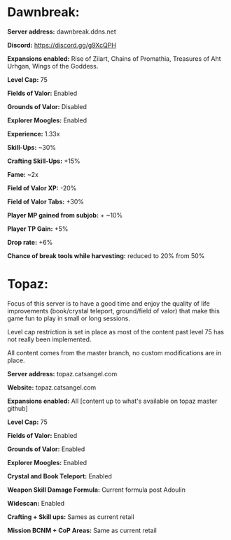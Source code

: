 # Dawnbreak:
**Server address:** dawnbreak.ddns.net

**Discord:** https://discord.gg/g9XcQPH

**Expansions enabled:** Rise of Zilart, Chains of Promathia, Treasures of Aht Urhgan, Wings of the Goddess.

**Level Cap:** 75

**Fields of Valor:** Enabled

**Grounds of Valor:** Disabled

**Explorer Moogles:** Enabled

**Experience:** 1.33x

**Skill-Ups:** ~30%

**Crafting Skill-Ups:** +15%

**Fame:** ~2x

**Field of Valor XP:** -20%

**Field of Valor Tabs:** +30%

**Player MP gained from subjob:** + ~10%

**Player TP Gain:** +5%

**Drop rate:** +6%

**Chance of break tools while harvesting:** reduced to 20% from 50%

# Topaz:
Focus of this server is to have a good time and enjoy the quality of life improvements (book/crystal teleport, ground/field of valor) that make this game fun to play in small or long sessions.

Level cap restriction is set in place as most of the content past level 75 has not really been implemented.

All content comes from the master branch, no custom modifications are in place.

**Server address:** topaz.catsangel.com

**Website:** topaz.catsangel.com

**Expansions enabled:** All [content up to what's available on topaz master github]

**Level Cap:** 75

**Fields of Valor:** Enabled

**Grounds of Valor:** Enabled

**Explorer Moogles:** Enabled

**Crystal and Book Teleport:** Enabled

**Weapon Skill Damage Formula:** Current formula post Adoulin

**Widescan:** Enabled

**Crafting + Skill ups:** Sames as current retail

**Mission BCNM + CoP Areas:** Same as current retail